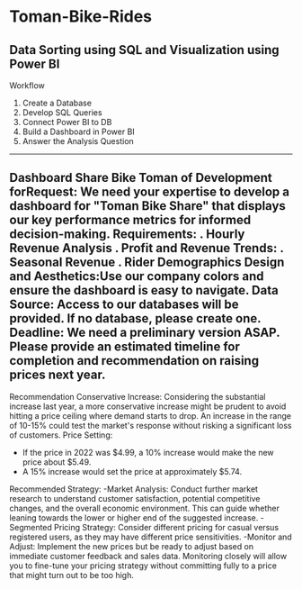 # Toman-Bike-Rides
Data Sorting using SQL and Visualization using Power BI
---------------------------------------------------------------------------------------
Workflow
1. Create a Database
2. Develop SQL Queries
3. Connect Power BI to DB
4. Build a Dashboard in Power BI
5. Answer the Analysis Question
---------------------------------------------------------------------------------------
Dashboard Share Bike Toman of Development forRequest:
We need your expertise to develop a dashboard for "Toman Bike Share" that displays our key performance metrics for informed decision-making.
Requirements:
. Hourly Revenue Analysis
. Profit and Revenue Trends:
. Seasonal Revenue
. Rider Demographics
Design and Aesthetics:Use our company colors and ensure the dashboard is easy to navigate.
Data Source: Access to our databases will be provided. If no database, please create one.
Deadline: We need a preliminary version ASAP.
Please provide an estimated timeline for completion and recommendation on raising prices next year.
---------------------------------------------------------------------------------------
Recommendation
Conservative Increase: Considering the substantial increase last year, a more conservative increase might be prudent to avoid hitting a price ceiling where demand starts to drop. An increase in the range of 10-15% could test the market's response without risking a significant loss of customers.
Price Setting:
- If the price in 2022 was $4.99, a 10% increase would make the new price about $5.49.
- A 15% increase would set the price at approximately $5.74.

Recommended Strategy:
-Market Analysis: Conduct further market research to understand customer satisfaction, potential
competitive changes, and the overall economic environment. This can guide whether leaning towards the lower or higher end of the suggested increase.
-Segmented Pricing Strategy: Consider different pricing for casual versus registered users, as they may have different price sensitivities.
-Monitor and Adjust: Implement the new prices but be ready to adjust based on immediate customer
feedback and sales data. Monitoring closely will allow you to fine-tune your pricing strategy without committing fully to a price that might turn out to be too high.


